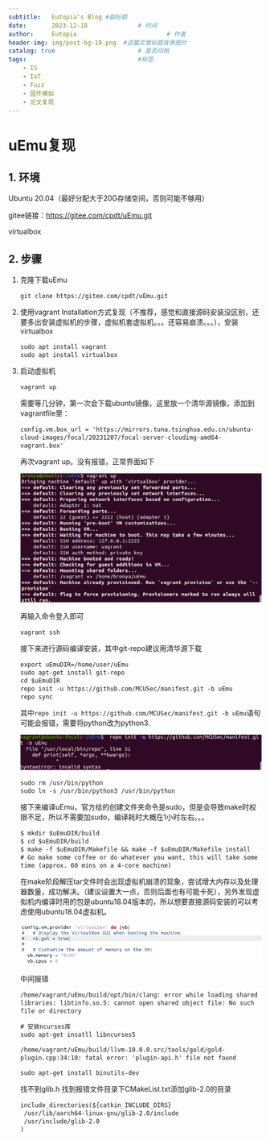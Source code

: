 ```yaml
---
subtitle:   Eutopia's Blog #副标题
date:       2023-12-18 				# 时间
author:     Eutopia 						# 作者
header-img: img/post-bg-19.png 	#这篇文章标题背景图片
catalog: true 						# 是否归档
tags:								#标签
    - IS
    - IoT
    - Fuzz
    - 固件模拟
    - 论文复现
---
```


# uEmu复现

## 1. 环境

Ubuntu 20.04（最好分配大于20G存储空间，否则可能不够用）

gitee链接：https://gitee.com/cpdt/uEmu.git

virtualbox

## 2. 步骤

1. 克隆下载uEmu

   ```shell
   git clone https://gitee.com/cpdt/uEmu.git
   ```

2. 使用vagrant Installation方式复现（不推荐，感觉和直接源码安装没区别，还要多出安装虚拟机的步骤，虚拟机套虚拟机。。。还容易崩溃。。。），安装virtualbox

   ```shell
   sudo apt install vagrant
   sudo apt install virtualbox
   ```

3. 启动虚拟机

   ```shell
   vagrant up
   ```

   需要等几分钟，第一次会下载ubuntu镜像，这里放一个清华源镜像，添加到vagrantfile里：

    ```
    config.vm.box_url = 'https://mirrors.tuna.tsinghua.edu.cn/ubuntu-cloud-images/focal/20231207/focal-server-cloudimg-amd64-vagrant.box'
    ```

   再次vagrant up。没有报错，正常界面如下

   ![image-20231219094453267](../img/posts/2023-12-18-uEmu复现.assets/image-20231219094453267.png)

   再输入命令登入即可

   ```shell
   vagrant ssh
   ```

   接下来进行源码编译安装，其中git-repo建议用清华源下载

   ```shell
   export uEmuDIR=/home/user/uEmu 
   sudo apt-get install git-repo   
   cd $uEmuDIR
   repo init -u https://github.com/MCUSec/manifest.git -b uEmu
   repo sync
   ```

   其中`repo init -u https://github.com/MCUSec/manifest.git -b uEmu`语句可能会报错，需要将python改为python3.

   ![image-20231219095415829](2023-12-18-uEmu复现.assets/image-20231219095415829-17029508568891.png)

   ```shell
   sudo rm /usr/bin/python
   sudo ln -s /usr/bin/python3 /usr/bin/python 
   ```

   接下来编译uEmu，官方给的创建文件夹命令是sudo，但是会导致make时权限不足，所以不需要加sudo，编译耗时大概在1小时左右。。。

   ```shell
   $ mkdir $uEmuDIR/build
   $ cd $uEmuDIR/build
   $ make -f $uEmuDIR/Makefile && make -f $uEmuDIR/Makefile install
   # Go make some coffee or do whatever you want, this will take some time (approx. 60 mins on a 4-core machine)
   ```

   在make阶段解压tar文件时会出现虚拟机崩溃的现象，尝试增大内存以及处理器数量，成功解决。（建议设置大一点，否则后面也有可能卡死），另外发现虚拟机内编译时用的包是ubuntu18.04版本的，所以想要直接源码安装的可以考虑使用ubuntu18.04虚拟机。

   ![image-20231219101217730](2023-12-18-uEmu复现.assets/image-20231219101217730-17029523713913.png)

   中间报错

   ```shell
   /home/vagrant/uEmu/build/opt/bin/clang: error while loading shared libraries: libtinfo.so.5: cannot open shared object file: No such file or directory
   ```

   ```shell
   # 安装ncurses库
   sudo apt-get insatll libncurses5
   ```

   ```shell
   /home/vagrant/uEmu/build/llvm-10.0.0.src/tools/gold/gold-plugin.cpp:34:10: fatal error: 'plugin-api.h' file not found
   ```
   
   ```shell
   sudo apt-get install binutils-dev
   ```
   
   找不到glib.h
   找到报错文件目录下CMakeList.txt添加glib-2.0的目录
   
   ```shell
   include_directories(${catkin_INCLUDE_DIRS}
    /usr/lib/aarch64-linux-gnu/glib-2.0/include
    /usr/include/glib-2.0
   )
   ```
   
   